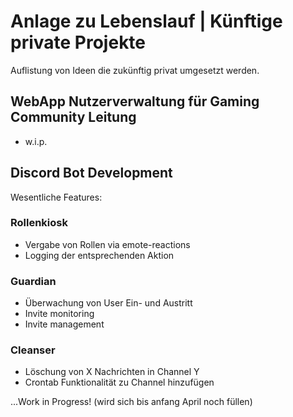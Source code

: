 # Anlage zu Lebenslauf | Künftige private Projekte
Auflistung von Ideen die zukünftig privat umgesetzt werden.


## WebApp Nutzerverwaltung für Gaming Community Leitung
- w.i.p. 


## Discord Bot Development
Wesentliche Features:

### Rollenkiosk 
- Vergabe von Rollen via emote-reactions
- Logging der entsprechenden Aktion

### Guardian
- Überwachung von User Ein- und Austritt
- Invite monitoring
- Invite management

### Cleanser
- Löschung von X Nachrichten in Channel Y
- Crontab Funktionalität zu Channel hinzufügen


...Work in Progress! (wird sich bis anfang April noch füllen)
